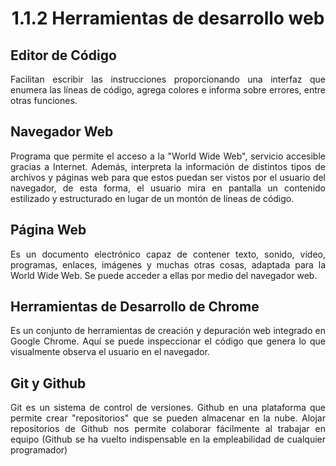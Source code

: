 <h1 align="center"><strong>1.1.2 Herramientas de desarrollo web</strong></h1>

<h2><strong>Editor de Código</strong></h2>
    <p align="justify">Facilitan escribir las instrucciones proporcionando una interfaz que enumera las líneas de código, agrega colores e informa sobre errores, entre otras funciones. </p>

<h2><strong>Navegador Web</strong></h2>
    <p align="justify">Programa que permite el acceso a la "World Wide Web", servicio accesible gracias a Internet. Además, interpreta la información de distintos tipos de archivos y páginas web para que estos puedan ser vistos por el usuario del navegador, de esta forma, el usuario mira en pantalla un contenido estilizado y estructurado en lugar de un montón de líneas de código.</p>

<h2><strong>Página Web</strong></h2>
    <p align="justify">Es un documento electrónico capaz de contener texto, sonido, vídeo, programas, enlaces, imágenes y muchas otras cosas, adaptada para la World Wide Web. Se puede acceder a ellas por medio del navegador web.</p>

<h2><strong>Herramientas de Desarrollo de Chrome</strong></h2>
    <p align="justify">Es un conjunto de herramientas de creación y depuración web integrado en Google Chrome. Aquí se puede inspeccionar el código  que genera lo que visualmente observa el usuario en el navegador.</p>

<h2><strong>Git y Github</strong></h2>
    <p align="justify">Git es un sistema de control de versiones. Github en una plataforma que permite crear "repositorios" que se pueden almacenar en la nube. Alojar repositorios de Github nos permite colaborar fácilmente al trabajar en equipo (Github se ha vuelto indispensable en la empleabilidad de cualquier programador)</p>